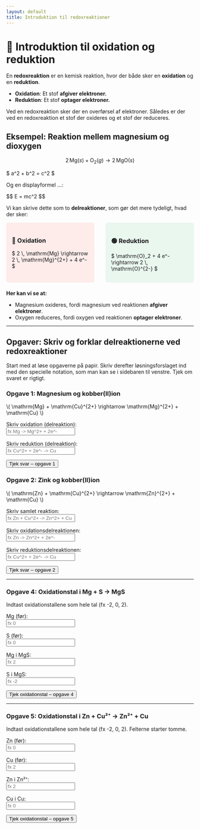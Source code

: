 ```yaml
---
layout: default
title: Introduktion til redoxreaktioner
---
```


# 🔬 Introduktion til oxidation og reduktion

En **redoxreaktion** er en kemisk reaktion, hvor der både sker en **oxidation** og en **reduktion**.

- **Oxidation**: Et stof **afgiver elektroner.**
- **Reduktion**: Et stof **optager elektroner.**

Ved en redoxreaktion sker der en overførsel af elektroner. Således er der ved en redoxreaktion et stof der oxideres og et stof der reduceres.

## Eksempel: Reaktion mellem magnesium og dioxygen

$$
2 \, \mathrm{Mg}{(s)} + \mathrm{O}_2{(g)} \rightarrow 2 \, \mathrm{MgO}{(s)}
$$

<div>
  <p> $ a^2 + b^2 = c^2 $</p>
  <p>Og en displayformel ...:</p>
  $$ E = mc^2 $$
</div>

Vi kan skrive dette som to **delreaktioner**, som gør det mere tydeligt, hvad der sker:

<div style="display:flex; gap: 30px; margin-bottom: 20px;">
  <div style="flex:1; background:#fdecea; padding:15px; border-radius:6px;">
    <h3>🔴 Oxidation</h3>
    <p> <span class="math">$ 2 \, \mathrm{Mg} \rightarrow 2 \, \mathrm{Mg}^{2+} + 4 e^- $ </span> </p>
  </div>
  <div style="flex:1; background:#e9f7ef; padding:15px; border-radius:6px;">
    <h3>🟢 Reduktion</h3>
    <p>$ \mathrm{O}_2 + 4 e^- \rightarrow 2 \, \mathrm{O}^{2-} $</p>
  </div>
</div>

**Her kan vi se at:**

- Magnesium oxideres, fordi magnesium ved reaktionen **afgiver elektroner**.
- Oxygen reduceres, fordi oxygen ved reaktionen **optager elektroner**.

---

## Opgaver: Skriv og forklar delreaktionerne ved redoxreaktioner

Start med at løse opgaverne på papir. Skriv derefter løsningsforslaget ind med den specielle notation, som man kan se i sidebaren til venstre. Tjek om svaret er rigtigt.

<!-- Opgave 1 -->
<div class="task">
  <h3>Opgave 1: Magnesium og kobber(II)ion</h3>
  <p>\( \mathrm{Mg} + \mathrm{Cu}^{2+} \rightarrow \mathrm{Mg}^{2+} + \mathrm{Cu} \)</p>

  <label for="ox1">Skriv oxidation (delreaktion):</label><br />
  <input type="text" id="ox1" placeholder="fx Mg -> Mg^2+ + 2e^-" />

  <label for="red1">Skriv reduktion (delreaktion):</label><br />
  <input type="text" id="red1" placeholder="fx Cu^2+ + 2e^- -> Cu" />

  <button onclick="checkOpgave1()">Tjek svar – opgave 1</button>

  <div id="feedback1" class="feedback"></div>
</div>

<!-- Opgave 2 -->
<div class="task">
  <h3>Opgave 2: Zink og kobber(II)ion</h3>
  <p>\( \mathrm{Zn} + \mathrm{Cu}^{2+} \rightarrow \mathrm{Zn}^{2+} + \mathrm{Cu} \)</p>

  <label for="sam2">Skriv samlet reaktion:</label><br />
  <input type="text" id="sam2" placeholder="fx Zn + Cu^2+ -> Zn^2+ + Cu" />

  <label for="ox2">Skriv oxidationsdelreaktionen:</label><br />
  <input type="text" id="ox2" placeholder="fx Zn -> Zn^2+ + 2e^-" />

  <label for="red2">Skriv reduktionsdelreaktionen:</label><br />
  <input type="text" id="red2" placeholder="fx Cu^2+ + 2e^- -> Cu" />

  <button onclick="checkOpgave2()">Tjek svar – opgave 2</button>

  <div id="feedback2" class="feedback"></div>
</div>

---

<!-- Opgave 4 -->
<div class="task">
  <h3>Opgave 4: Oxidationstal i Mg + S → MgS</h3>
  <p>Indtast oxidationstallene som hele tal (fx -2, 0, 2).</p>

  <label for="mgf">Mg (før):</label><br />
  <input type="text" id="mgf" placeholder="fx 0" />

  <label for="sf">S (før):</label><br />
  <input type="text" id="sf" placeholder="fx 0" />

  <label for="mga">Mg i MgS:</label><br />
  <input type="text" id="mga" placeholder="fx 2" />

  <label for="sa">S i MgS:</label><br />
  <input type="text" id="sa" placeholder="fx -2" />

  <button onclick="checkOpgave4()">Tjek oxidationstal – opgave 4</button>

  <div id="feedback4" class="feedback"></div>
</div>

---

<!-- Opgave 5 -->
<div class="task">
  <h3>Opgave 5: Oxidationstal i Zn + Cu²⁺ → Zn²⁺ + Cu</h3>
  <p>Indtast oxidationstallene som hele tal (fx -2, 0, 2). Felterne starter tomme.</p>

  <label for="znf">Zn (før):</label><br />
  <input type="text" id="znf" placeholder="fx 0" />

  <label for="cuf">Cu (før):</label><br />
  <input type="text" id="cuf" placeholder="fx 2" />

  <label for="zna">Zn i Zn²⁺:</label><br />
  <input type="text" id="zna" placeholder="fx 2" />

  <label for="cua">Cu i Cu:</label><br />
  <input type="text" id="cua" placeholder="fx 0" />

  <button onclick="checkOpgave5()">Tjek oxidationstal – opgave 5</button>

  <div id="feedback5" class="feedback"></div>
</div>

